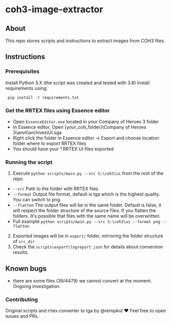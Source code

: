 # coh3-image-extractor
## About
This repo stores scripts and instructions to extract images from COH3 files.

## Instructions

### Prerequisites
Install Python 3.X (the script was created and tested with 3.8)
Install requirements using:
```
 pip install -r requirements.txt
```

### Get the RRTEX files using Essence editor
* Open `EssenceEditor.exe` located in your Company of Heroes 3 folder
* In Essence editor, Open {your_coh_folder}\Company of Heroes 3\anvil\archives\UI.sga
* Right click the folder in Essence editor -> Export and choose location folder where to export RRTEX files
* You should have your *.RRTEX UI files exported


### Running the script
1. Execute `python scripts/main.py --src S:\coh3\ui` from the root of the repo
- `--src` Path to the folder with RRTEX files
- `--format`  Output file format, default is tga which is the highest quality. You can switch to png. 
- `--flatten` The output files will be in the same folder. Default is false, it will respect the folder structure of the source files.
If you flatten the folders. It's possible that files with the same name will be overwritten.
- Full example `python scripts/main.py --src S:\coh3\ui --format png --flatten`

2. Exported images will be in `export/` folder, mirroring the folder structure of `src_dir`
3. Check the `scripts\export\logreport.json` for details about conversion results.


## Known bugs
* there are some files (39/4479) we cannot convert at the moment. Ongoing investigation.


### Contributing
Original scripts and rrtex converter to tga by @rempAut ❤️
Feel free to open issues and PRs.